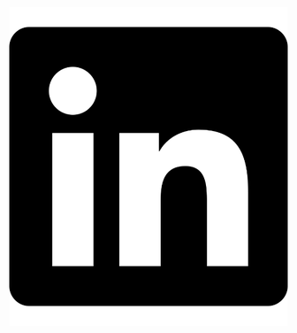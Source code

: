 <p>
  <a href="https://www.linkedin.com/in/florian-baptista-534ba1255/" target="_blank" style="width: 16px height: 16px"><img src="img/linkedin.svg"></a>
  
  </p>
